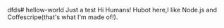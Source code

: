 dfds# hellow-world
Just a test
Hi Humans!
Hubot here,I like Node.js and Coffescripe(that's what I'm made of!).
